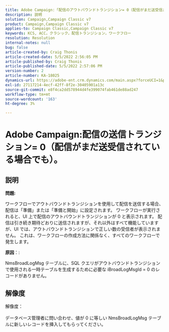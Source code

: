 ```yaml
---
title: Adobe Campaign:「配信のアウトバウンドトランジション= 0（配信がまだ送受信されている場合でも）」
description: 説明
solution: Campaign,Campaign Classic v7
product: Campaign,Campaign Classic v7
applies-to: Campaign Classic,Campaign Classic v7
keywords: KCS, ACC，クラシック，配信トランジション，ワークフロー
resolution: Resolution
internal-notes: null
bug: false
article-created-by: Craig Thonis
article-created-date: 5/5/2022 2:56:05 PM
article-published-by: Craig Thonis
article-published-date: 5/5/2022 2:57:06 PM
version-number: 2
article-number: KA-18025
dynamics-url: https://adobe-ent.crm.dynamics.com/main.aspx?forceUCI=1&pagetype=entityrecord&etn=knowledgearticle&id=9f658e78-83cc-ec11-a7b5-6045bd00d995
exl-id: 27117214-4ecf-42ff-8f2e-30405901a13c
source-git-commit: e8f4ca2dd578944d4fe399074fab461de88ad247
workflow-type: tm+mt
source-wordcount: '163'
ht-degree: 3%

---
```


# Adobe Campaign:配信の送信トランジション= 0（配信がまだ送受信されている場合でも）。

## 説明


<b>問題:</b>

ワークフローでアウトバウンドトランジションを使用して配信を送信する場合、配信は「準備」または「準備と開始」に設定されます。 ワークフローが実行されると、UI 上で配信のアウトバウンドトランジションが 0 と表示されます。 配信は引き続き期待どおりに送信されますが、それ以外はすべて機能していますが、UI では、アウトバウンドトランジションで正しい数の受信者が表示されません。 これは、ワークフローの作成方法に関係なく、すべてのワークフローで発生します。



<b>原因</b>：:

NmsBroadLogMsg テーブルに、SQL クエリがアウトバウンドトランジションで使用される一時テーブルを生成するために必要な iBroadLogMsgId = 0 のレコードがありません。


## 解像度

解像度：<br><br>
データベース管理者に問い合わせ、値が 0 に等しい NmsBroadLogMsg テーブルに新しいレコードを挿入してもらってください。
